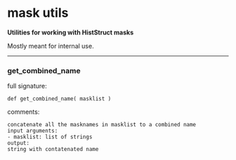 # mask utils  
  
**Utilities for working with HistStruct masks**

Mostly meant for internal use.
- - -
  
  
### get\_combined\_name  
full signature:  
```text  
def get_combined_name( masklist )  
```  
comments:  
```text  
concatenate all the masknames in masklist to a combined name  
input arguments:  
- masklist: list of strings  
output:  
string with contatenated name  
```  
  
  
